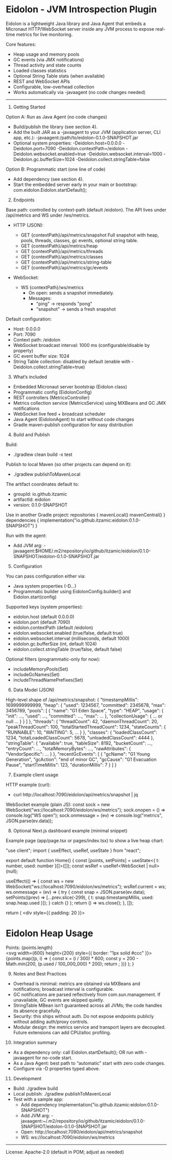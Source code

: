 # Eidolon - JVM Introspection Plugin

Eidolon is a lightweight Java library and Java Agent that embeds a Micronaut HTTP/WebSocket server inside any JVM process to expose real-time metrics for live monitoring.

Core features:
- Heap usage and memory pools
- GC events (via JMX notifications)
- Thread activity and state counts
- Loaded classes statistics
- Optional String Table stats (when available)
- REST and WebSocket APIs
- Configurable, low-overhead collection
- Works automatically via -javaagent (no code changes needed)

--------------------------------------------------------------------------------

1) Getting Started

Option A: Run as Java Agent (no code changes)
- Build/publish the library (see section 4).
- Add the built JAR as a -javaagent to your JVM (application server, CLI app, etc.):
  -javaagent:/path/to/eidolon-0.1.0-SNAPSHOT.jar
- Optional system properties:
  -Deidolon.host=0.0.0.0
  -Deidolon.port=7090
  -Deidolon.contextPath=/eidolon
  -Deidolon.websocket.enabled=true
  -Deidolon.websocket.interval=1000
  -Deidolon.gc.bufferSize=1024
  -Deidolon.collect.stringTable=false

Option B: Programmatic start (one line of code)
- Add dependency (see section 4).
- Start the embedded server early in your main or bootstrap:
  com.eidolon.Eidolon.startDefault();

2) Endpoints

Base path: controlled by context-path (default /eidolon). The API lives under /api/metrics and WS under /ws/metrics.

- HTTP (JSON):
  - GET {contextPath}/api/metrics/snapshot
    Full snapshot with heap, pools, threads, classes, gc events, optional string table.
  - GET {contextPath}/api/metrics/heap
  - GET {contextPath}/api/metrics/threads
  - GET {contextPath}/api/metrics/classes
  - GET {contextPath}/api/metrics/string-table
  - GET {contextPath}/api/metrics/gc/events

- WebSocket:
  - WS {contextPath}/ws/metrics
    - On open: sends a snapshot immediately.
    - Messages:
      - "ping" -> responds "pong"
      - "snapshot" -> sends a fresh snapshot

Default configuration:
- Host: 0.0.0.0
- Port: 7090
- Context path: /eidolon
- WebSocket broadcast interval: 1000 ms (configurable/disable by property)
- GC event buffer size: 1024
- String Table collection: disabled by default (enable with -Deidolon.collect.stringTable=true)

3) What’s included

- Embedded Micronaut server bootstrap (Eidolon class)
- Programmatic config (EidolonConfig)
- REST controllers (MetricsController)
- Metrics collection service (MetricsService) using MXBeans and GC JMX notifications
- WebSocket live feed + broadcast scheduler
- Java Agent (EidolonAgent) to start without code changes
- Gradle maven-publish configuration for easy distribution

4) Build and Publish

Build:
- ./gradlew clean build -x test

Publish to local Maven (so other projects can depend on it):
- ./gradlew publishToMavenLocal

The artifact coordinates default to:
- groupId: io.github.itzamic
- artifactId: eidolon
- version: 0.1.0-SNAPSHOT

Use in another Gradle project:
repositories {
  mavenLocal()
  mavenCentral()
}
dependencies {
  implementation("io.github.itzamic:eidolon:0.1.0-SNAPSHOT")
}

Run with the agent:
- Add JVM arg:
  -javaagent:$HOME/.m2/repository/io/github/itzamic/eidolon/0.1.0-SNAPSHOT/eidolon-0.1.0-SNAPSHOT.jar

5) Configuration

You can pass configuration either via:
- Java system properties (-D...)
- Programmatic builder using EidolonConfig.builder() and Eidolon.start(config)

Supported keys (system properties):
- eidolon.host (default 0.0.0.0)
- eidolon.port (default 7090)
- eidolon.contextPath (default /eidolon)
- eidolon.websocket.enabled (true/false, default true)
- eidolon.websocket.interval (milliseconds, default 1000)
- eidolon.gc.bufferSize (int, default 1024)
- eidolon.collect.stringTable (true/false, default false)

Optional filters (programmatic-only for now):
- includeMemoryPools(Set<String>)
- includeGcNames(Set<String>)
- includeThreadNamePrefixes(Set<String>)

6) Data Model (JSON)

High-level shape of /api/metrics/snapshot:
{
  "timestampMillis": 1699999999999,
  "heap": {
    "used": 1234567,
    "committed": 2345678,
    "max": 3456789,
    "pools": [
      {
        "name": "G1 Eden Space",
        "type": "HEAP",
        "usage": { "init": ..., "used": ..., "committed": ..., "max": ... },
        "collectionUsage": { ... or null ... }
      }
    ]
  },
  "threads": {
    "threadCount": 42,
    "daemonThreadCount": 20,
    "peakThreadCount": 100,
    "totalStartedThreadCount": 1234,
    "stateCounts": { "RUNNABLE": 10, "WAITING": 5, ... }
  },
  "classes": {
    "loadedClassCount": 1234,
    "totalLoadedClassCount": 5678,
    "unloadedClassCount": 4444
  },
  "stringTable": {
    "available": true,
    "tableSize": 8192,
    "bucketCount": ...,
    "entryCount": ...,
    "totalMemoryBytes": ...,
    "rawAttributes": { "VendorSpecific": ... }
  },
  "recentGcEvents": [
    {
      "gcName": "G1 Young Generation",
      "gcAction": "end of minor GC",
      "gcCause": "G1 Evacuation Pause",
      "startTimeMillis": 123,
      "durationMillis": 7
    }
  ]
}

7) Example client usage

HTTP example (curl):
- curl http://localhost:7090/eidolon/api/metrics/snapshot | jq

WebSocket example (plain JS):
const sock = new WebSocket("ws://localhost:7090/eidolon/ws/metrics");
sock.onopen = () => console.log("WS open");
sock.onmessage = (ev) => console.log("metrics", JSON.parse(ev.data));

8) Optional Next.js dashboard example (minimal snippet)

Example page (app/page.tsx or pages/index.tsx) to show a live heap chart:

"use client";
import { useEffect, useRef, useState } from "react";

export default function Home() {
  const [points, setPoints] = useState<{ t: number, used: number }[]>([]);
  const wsRef = useRef<WebSocket | null>(null);

  useEffect(() => {
    const ws = new WebSocket("ws://localhost:7090/eidolon/ws/metrics");
    wsRef.current = ws;
    ws.onmessage = (ev) => {
      try {
        const snap = JSON.parse(ev.data);
        setPoints((prev) => [...prev.slice(-299), { t: snap.timestampMillis, used: snap.heap.used }]);
      } catch {}
    };
    return () => ws.close();
  }, []);

  return (
    <div style={{ padding: 20 }}>
      <h1>Eidolon Heap Usage</h1>
      <div>Points: {points.length}</div>
      <svg width={600} height={200} style={{ border: "1px solid #ccc" }}>
        {points.map((p, i) => {
          const x = (i / 300) * 600;
          const y = 200 - Math.min(200, (p.used / 100_000_000) * 200);
          return <circle key={i} cx={x} cy={y} r={2} fill="teal" />;
        })}
      </svg>
    </div>
  );
}

9) Notes and Best Practices

- Overhead is minimal: metrics are obtained via MXBeans and notifications; broadcast interval is configurable.
- GC notifications are parsed reflectively from com.sun.management. If unavailable, GC events are skipped quietly.
- StringTable MBean isn’t guaranteed across all JVMs; the code handles its absence gracefully.
- Security: this ships without auth. Do not expose endpoints publicly without adding auth/proxy controls.
- Modular design: the metrics service and transport layers are decoupled. Future extensions can add CPU/alloc profiling.

10) Integration summary

- As a dependency only: call Eidolon.startDefault(); OR run with -javaagent for no-code start.
- As a Java Agent: best path to “automatic” start with zero code changes.
- Configure via -D properties typed above.

11) Development

- Build: ./gradlew build
- Local publish: ./gradlew publishToMavenLocal
- Test with a sample app:
  - Add dependency implementation("io.github.itzamic:eidolon:0.1.0-SNAPSHOT")
  - Add JVM arg: -javaagent:~/.m2/repository/io/github/itzamic/eidolon/0.1.0-SNAPSHOT/eidolon-0.1.0-SNAPSHOT.jar
  - Open: http://localhost:7090/eidolon/api/metrics/snapshot
  - WS: ws://localhost:7090/eidolon/ws/metrics

--------------------------------------------------------------------------------

License: Apache-2.0 (default in POM; adjust as needed)
